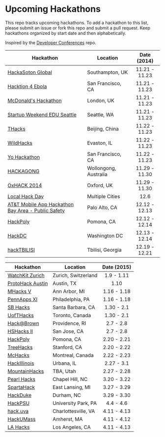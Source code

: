 Upcoming Hackathons
=====================

This repo tracks upcoming hackathons. To add a hackathon to this list, please submit an issue or fork this repo and submit a pull request. Keep hackathons organized by start date and then alphabetically.

Inspired by the [Developer Conferences](https://github.com/MurtzaM/Developer-Conferences) repo.

| Hackathon                                                | Location        | Date (2014)            |
| -------------------------------------------------------------- |-------------  | :---------------------:|
| [HackaSoton Global](http://global.hackasoton.com/) | Southampton, UK | 11.21 - 11.23 |
| [Hacktion 4 Ebola](http://hacktion4ebola.com/) | San Francisco, CA | 11.21 - 11.23 |
| [McDonald's Hackathon](http://mcdonaldshackathon.bemyapp.com/) | London, UK | 11.21 - 11.23 |
| [Startup Weekend EDU Seattle](http://www.up.co/communities/usa/seattle/startup-weekend/4531) | Seattle, WA | 11.21 - 11.23 |
| [THacks](http://thacks.org/) | Beijing, China | 11.22 - 11.23 |
| [WildHacks](http://wildhacks.org/) | Evaston, IL | 11.22 - 11.23 |
| [Yo Hackathon](https://www.eventbrite.com/e/24-hr-yo-hackathon-at-yo-headquarters-in-sf-tickets-13686186753) | San Francisco, CA | 11.22 - 11.23 |
| [HACKAGONG](http://hackagong.com/) | Wollongong, Australia | 11.29 - 11.30 |
| [OxHACK 2014](http://oxhack.co.uk/) | Oxford, UK | 11.29 - 11.30 |
| [Local Hack Day](http://localhackday.mlh.io/) | Multiple Cities | 12.6 |
| [AT&T Mobile App Hackathon Bay Area - Public Safety](https://www.eventbrite.com/e/att-mobile-app-hackathon-bay-area-public-safety-tickets-11386125207) | Palo Alto, CA | 12.12 - 12.13 |
| [HackPoly](http://hackpoly.com) | Pomona, CA | 12.12 - 12.14 |
| [HackDC](http://hackdc.org/) | Washington DC | 12.13 - 12.14 |
| [hackTBILISI](http://hacktbilisi.com) | Tbilisi, Georgia | 12.19 - 12.21 |

| Hackathon                                                | Location        | Date (2015)            |
| -------------------------------------------------------------- |-------------  | :---------------------:|
| [WatchKit Zurich](http://watchkitzurich.ch/) | Zurich, Switzerland | 1.9 - 1.11 |
| [ProtoHack Austin](http://protohack.org/austin-january-10-2015/) | Austin, TX | 1.10 |
| [MHacks V](http://mhacks.org/) | Ann Arbor, MI | 1.16 - 1.18 |
| [PennApps XI](http://2015s.pennapps.com/) | Philadelphia, PA | 1.16 - 1.18 |
| [SB Hacks](http://www.ucsbhacks.com/) | Santa Barbara, CA | 1.30 - 2.1 |
| [UofTHacks](https://uofthacks.com/) | Toronto, Canada | 1.30 - 2.1 |
| [Hack@Brown](http://hackatbrown.org/) | Providence, RI | 2.7 - 2.8 |
| [HSHacks II](http://www.hshacks.com/) | San Jose, CA | 2.7 - 2.8 |
| [HackPoly](http://hackpoly.com/) | Pomona, CA | 2.20 - 2.21 |
| [TreeHacks](https://www.treehacks.com/) | Stanford, CA | 2.20 - 2.22 |
| [McHacks](http://mchacks.io/) | Montreal, Canada | 2.22 - 2.23 |
| [HackIllinois](http://hackillinois.org) | Urbana, IL | 2.27 - 3.1 |
| [MountainHacks](http://www.mountainhacks.com) | TBA, Utah | 2.27 - 2.28 |
| [Pearl Hacks](http://www.pearlhacks.com/) | Chapel Hill, NC | 3.20 - 3.22 |
| [SpartaHack](http://www.spartahack.com/) | East Lansing, MI | 3.27 - 3.29 |
| [HackDuke](http://www.hackduke.com/) | Durham, NC | 3.29 - 3.30 |
| [HackPSU](http://www.hackpsu.com/) | University Park, PA | 4.4 - 4.6 |
| [hack.uva](http://hackuva.io/) | Charlottesville, VA | 4.11 - 4.13 |
| [HackUMass](http://hackumass.com/) | Amherst, MA | 4.11 - 4.12 |
| [LA Hacks](http://www.lahacks.com/) | Los Angeles, CA | 4.11 - 4.13 |
